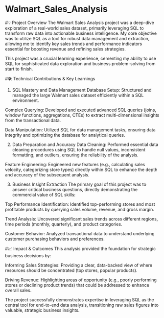 # Walmart_Sales_Analysis
#💡 Project Overview
The Walmart Sales Analysis project was a deep-dive exploration of a real-world sales dataset, primarily leveraging SQL to transform raw data into actionable business intelligence. My core objective was to utilize SQL as a tool for robust data management and extraction, allowing me to identify key sales trends and performance indicators essential for boosting revenue and refining sales strategies.

This project was a crucial learning experience, cementing my ability to use SQL for sophisticated data exploration and business problem-solving from start to finish.

#🛠️ Technical Contributions & Key Learnings
1. SQL Mastery and Data Management
Database Setup: Structured and managed the large Walmart sales dataset efficiently within a SQL environment.

Complex Querying: Developed and executed advanced SQL queries (joins, window functions, aggregations, CTEs) to extract multi-dimensional insights from the transactional data.

Data Manipulation: Utilized SQL for data management tasks, ensuring data integrity and optimizing the database for analytical queries.

2. Data Preparation and Accuracy
Data Cleaning: Performed essential data cleaning procedures using SQL to handle null values, inconsistent formatting, and outliers, ensuring the reliability of the analysis.

Feature Engineering: Engineered new features (e.g., calculating sales velocity, categorizing store types) directly within SQL to enhance the depth and accuracy of the subsequent analysis.

3. Business Insight Extraction
The primary goal of this project was to answer critical business questions, directly demonstrating the commercial value of SQL skills:

Top Performance Identification: Identified top-performing stores and most profitable products by querying sales volume, revenue, and gross margin.

Trend Analysis: Uncovered significant sales trends across different regions, time periods (monthly, quarterly), and product categories.

Customer Behavior: Analyzed transactional data to understand underlying customer purchasing behaviors and preferences.

#📈 Impact & Outcomes
This analysis provided the foundation for strategic business decisions by:

Informing Sales Strategies: Providing a clear, data-backed view of where resources should be concentrated (top stores, popular products).

Driving Revenue: Highlighting areas of opportunity (e.g., poorly performing stores or declining product trends) that could be addressed to enhance overall sales.

The project successfully demonstrates expertise in leveraging SQL as the central tool for end-to-end data analysis, transitioning raw sales figures into valuable, strategic business insights.
